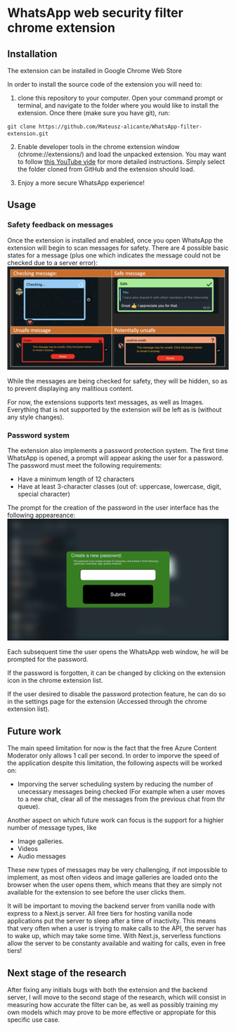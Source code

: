# WhatsApp web security filter chrome extension

## Installation

The extension can be installed in Google Chrome Web Store

In order to install the source code of the extension you will need to:

1. clone this repository to your computer. Open your command prompt or terminal, and navigate to the folder where you would like to install the extension. Once there (make sure you have git), run:

```console
git clone https://github.com/Mateusz-alicante/WhatsApp-filter-extension.git
```

2. Enable developer tools in the chrome extension window (chrome://extensions/) and load the unpacked extension.
   You may want to follow [this YouTube vide](https://youtu.be/oswjtLwCUqg) for more detailed instructions. Simply select the folder cloned from GitHub and the extension should load.

3. Enjoy a more secure WhatsApp experience!

## Usage

### Safety feedback on messages

Once the extension is installed and enabled, once you open WhatsApp the extension will begin to scan messages for safety. There are 4 possible basic states for a message (plus one which indicates the message could not be checked due to a server error):
![basic message states](https://raw.githubusercontent.com/Mateusz-alicante/guide-pictures/main/Screenshot%202023-06-11%20at%2020.49.33.png)

While the messages are being checked for safety, they will be hidden, so as to prevent displaying any malitious content.

For now, the extensions supports text messages, as well as Images. Everything that is not supported by the extension will be left as is (without any style changes).

### Password system

The extension also implements a password protection system. The first time WhatsApp is opened, a prompt will appear asking the user for a password. The password must meet the following requirements:

- Have a minimum length of 12 characters
- Have at least 3-character classes (out of: uppercase, lowercase, digit, special character)

The prompt for the creation of the password in the user interface has the following appeareance:
![Password creation UI](https://raw.githubusercontent.com/Mateusz-alicante/guide-pictures/main/Screenshot%202023-06-21%20at%2016.26.13.png)

Each subsequent time the user opens the WhatsApp web window, he will be prompted for the password.

If the password is forgotten, it can be changed by clicking on the extension icon in the chrome extension list.

If the user desired to disable the password protection feature, he can do so in the settings page for the extension (Accessed through the chrome extension list).

## Future work

The main speed limitation for now is the fact that the free Azure Content Moderator only allows 1 call per second. In order to imporve the speed of the application despite this limitation, the following aspects will be worked on:

- Imporving the server scheduling system by reducing the number of unecessary messages being checked (For example when a user moves to a new chat, clear all of the messages from the previous chat from thr queue).

Another aspect on which future work can focus is the support for a highier number of message types, like

- Image galleries.
- Videos
- Audio messages

These new types of messages may be very challenging, if not impossible to implement, as most often videos and image galleries are loaded onto the browser when the user opens them, which means that they are simply not available for the extension to see before the user clicks them.

It will be important to moving the backend server from vanilla node with express to a Next.js server. All free tiers for hosting vanilla node applications put the server to sleep after a time of inactivity. This means that very often when a user is trying to make calls to the API, the server has to wake up, which may take some time. With Next.js, serverless functions allow the server to be constanty available and waiting for calls, even in free tiers!

## Next stage of the research

After fixing any initials bugs with both the extension and the backend server, I will move to the second stage of the research, which will consist in measuring how accurate the filter can be, as well as possibly training my own models which may prove to be more effective or appropiate for this specific use case.
